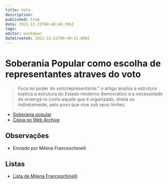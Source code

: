 ```yaml
---
title: Voto
description: 
published: true
date: 2021-12-22T00:40:48.396Z
tags: 
editor: markdown
dateCreated: 2021-12-22T00:40:41.890Z
---
```


# Soberania Popular como escolha de representantes atraves do voto 

> Foca no poder do voto/representante." o artigo analisa a estrutura explica a estrutura do Estado moderno democrático e a necessidade de enxergá-lo como aquele que é organizado, direta ou indiretamente, pelo povo que vive sob seus limites.

 - [Soberania popular](https://papers.ssrn.com/sol3/papers.cfm?abstract_id=3343538)
 - [Cópia no Web Archive](https://web.archive.org/web/20211217002932/https://papers.ssrn.com/sol3/papers.cfm?abstract_id=3343538)

## Observações

- Enviado por Milena Franceschinelli

## Listas
- [Lista de Milena Franceschinelli](/listas/milena-franceschinelli)